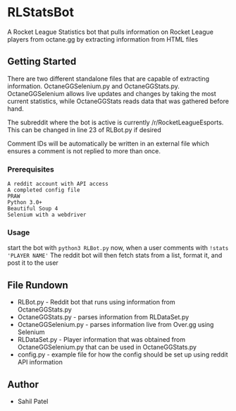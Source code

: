 # RLStatsBot
A Rocket League Statistics bot that pulls information on Rocket League players from octane.gg by extracting information from HTML files

## Getting Started 
There are two different standalone files that are capable of extracting information. OctaneGGSelenium.py and OctaneGGStats.py. OctaneGGSelenium allows live updates and changes by taking the most current statistics, while OctaneGGStats reads data that was gathered before hand. 

The subreddit where the bot is active is currently /r/RocketLeagueEsports. This can be changed in line 23 of RLBot.py if desired

Comment IDs will be automatically be written in an external file which ensures a comment is not replied to more than once.

### Prerequisites
```
A reddit account with API access
A completed config file
PRAW
Python 3.0+
Beautiful Soup 4
Selenium with a webdriver
```
### Usage
start the bot with ```python3 RLBot.py```
now, when a user comments with ```!stats 'PLAYER NAME'``` The reddit bot will then fetch stats from a list, format it, and post it to the user

## File Rundown
* RLBot.py - Reddit bot that runs using information from OctaneGGStats.py
* OctaneGGStats.py - parses information from RLDataSet.py	
* OctaneGGSelenium.py	- parses information live from Over.gg using Selenium
* RLDataSet.py - Player information that was obtained from OctaneGGSelenium.py that can be used in OctaneGGStats.py 
* config.py - example file for how the config should be set up using reddit API information

## Author
* Sahil Patel
